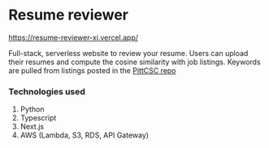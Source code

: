 # Resume reviewer

https://resume-reviewer-xi.vercel.app/

Full-stack, serverless website to review your resume. Users can upload their resumes and compute the cosine similarity with job listings.
Keywords are pulled from listings posted in the [PittCSC repo](https://github.com/SimplifyJobs/Summer2025-Internships)

### Technologies used
1. Python
2. Typescript
3. Next.js
4. AWS (Lambda, S3, RDS, API Gateway)
